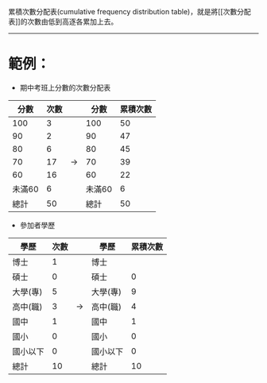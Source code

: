 累積次數分配表(cumulative frequency distribution table)，就是將[[次數分配表]]的次數由低到高逐各累加上去。
- - -
# 範例：
- 期中考班上分數的次數分配表

| 分數   | 次數  |               | 分數   | 累積次數 |
| ---- | --- | ------------- | ---- | ---- |
| 100  | 3   |               | 100  | 50   |
| 90   | 2   |               | 90   | 47   |
| 80   | 6   |               | 80   | 45   |
| 70   | 17  | $\rightarrow$ | 70   | 39   |
| 60   | 16  |               | 60   | 22   |
| 未滿60 | 6   |               | 未滿60 | 6    |
| 總計   | 50  |               | 總計   | 50   |

- 參加者學歷

| 學歷    | 次數  |               | 學歷    | 累積次數 |
| ----- | --- | ------------- | ----- | ---- |
| 博士    | 1   |               | 博士    |      |
| 碩士    | 0   |               | 碩士    | 0    |
| 大學(專) | 5   |               | 大學(專) | 9    |
| 高中(職) | 3   | $\rightarrow$ | 高中(職) | 4    |
| 國中    | 1   |               | 國中    | 1    |
| 國小    | 0   |               | 國小    | 0    |
| 國小以下  | 0   |               | 國小以下  | 0    |
| 總計    | 10  |               | 總計    | 10   |